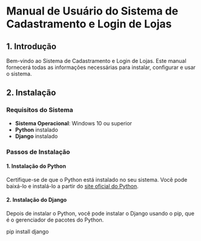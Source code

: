 # Manual de Usuário do Sistema de Cadastramento e Login de Lojas

## 1. Introdução
Bem-vindo ao Sistema de Cadastramento e Login de Lojas. Este manual fornecerá todas as informações necessárias para instalar, configurar e usar o sistema.

## 2. Instalação
### Requisitos do Sistema
- **Sistema Operacional**: Windows 10 ou superior
- **Python** instalado
- **Django** instalado

### Passos de Instalação
#### 1. Instalação do Python
Certifique-se de que o Python está instalado no seu sistema. Você pode baixá-lo e instalá-lo a partir do [site oficial do Python](https://www.python.org/downloads/).

#### 2. Instalação do Django
Depois de instalar o Python, você pode instalar o Django usando o pip, que é o gerenciador de pacotes do Python.
   
   pip install django


